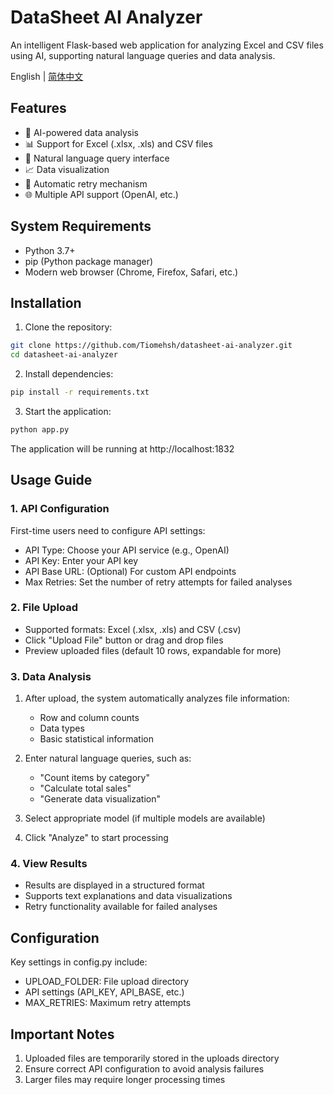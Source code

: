 # DataSheet AI Analyzer

An intelligent Flask-based web application for analyzing Excel and CSV files using AI, supporting natural language queries and data analysis.

English | [简体中文](README_CN.md)

## Features

- 🤖 AI-powered data analysis
- 📊 Support for Excel (.xlsx, .xls) and CSV files
- 💬 Natural language query interface
- 📈 Data visualization
- 🔄 Automatic retry mechanism
- 🌐 Multiple API support (OpenAI, etc.)

## System Requirements

- Python 3.7+
- pip (Python package manager)
- Modern web browser (Chrome, Firefox, Safari, etc.)

## Installation

1. Clone the repository:
```bash
git clone https://github.com/Tiomehsh/datasheet-ai-analyzer.git
cd datasheet-ai-analyzer
```

2. Install dependencies:
```bash
pip install -r requirements.txt
```

3. Start the application:
```bash
python app.py
```

The application will be running at http://localhost:1832

## Usage Guide

### 1. API Configuration

First-time users need to configure API settings:
- API Type: Choose your API service (e.g., OpenAI)
- API Key: Enter your API key
- API Base URL: (Optional) For custom API endpoints
- Max Retries: Set the number of retry attempts for failed analyses

### 2. File Upload

- Supported formats: Excel (.xlsx, .xls) and CSV (.csv)
- Click "Upload File" button or drag and drop files
- Preview uploaded files (default 10 rows, expandable for more)

### 3. Data Analysis

1. After upload, the system automatically analyzes file information:
   - Row and column counts
   - Data types
   - Basic statistical information

2. Enter natural language queries, such as:
   - "Count items by category"
   - "Calculate total sales"
   - "Generate data visualization"

3. Select appropriate model (if multiple models are available)

4. Click "Analyze" to start processing

### 4. View Results

- Results are displayed in a structured format
- Supports text explanations and data visualizations
- Retry functionality available for failed analyses

## Configuration

Key settings in config.py include:
- UPLOAD_FOLDER: File upload directory
- API settings (API_KEY, API_BASE, etc.)
- MAX_RETRIES: Maximum retry attempts

## Important Notes

1. Uploaded files are temporarily stored in the uploads directory
2. Ensure correct API configuration to avoid analysis failures
3. Larger files may require longer processing times

